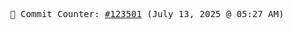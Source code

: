 <p align="center">
    <samp>
        📮 Commit Counter: <a href="https://github.com/Javascript-void0/Javascript-void0/commits/main">#123501</a> (July 13, 2025 @ 05:27 AM)
    </samp>
</p>